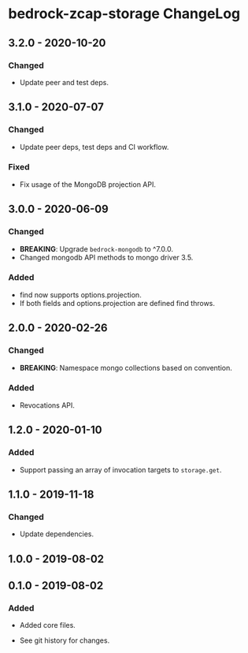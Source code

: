 # bedrock-zcap-storage ChangeLog

## 3.2.0 - 2020-10-20

### Changed
- Update peer and test deps.

## 3.1.0 - 2020-07-07

### Changed
- Update peer deps, test deps and CI workflow.

### Fixed
- Fix usage of the MongoDB projection API.

## 3.0.0 - 2020-06-09

### Changed
- **BREAKING**: Upgrade `bedrock-mongodb` to ^7.0.0.
- Changed mongodb API methods to mongo driver 3.5.

### Added
- find now supports options.projection.
- If both fields and options.projection are defined find throws.

## 2.0.0 - 2020-02-26

### Changed
- **BREAKING**: Namespace mongo collections based on convention.

### Added
- Revocations API.

## 1.2.0 - 2020-01-10

### Added
- Support passing an array of invocation targets to `storage.get`.

## 1.1.0 - 2019-11-18

### Changed
- Update dependencies.

## 1.0.0 - 2019-08-02

## 0.1.0 - 2019-08-02

### Added
- Added core files.

- See git history for changes.

